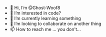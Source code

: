 - 👋 Hi, I’m @Ghost-Woof8
- 👀 I’m interested in code?
- 🌱 I’m currently learning something
- 💞️ I’m looking to collaborate on another thing
- 📫 How to reach me ... you don't...

<!---
Ghost-Woof8/Ghost-Woof8 is a ✨ special ✨ repository because its `README.md` (this file) appears on your GitHub profile.
You can click the Preview link to take a look at your changes.
--->
